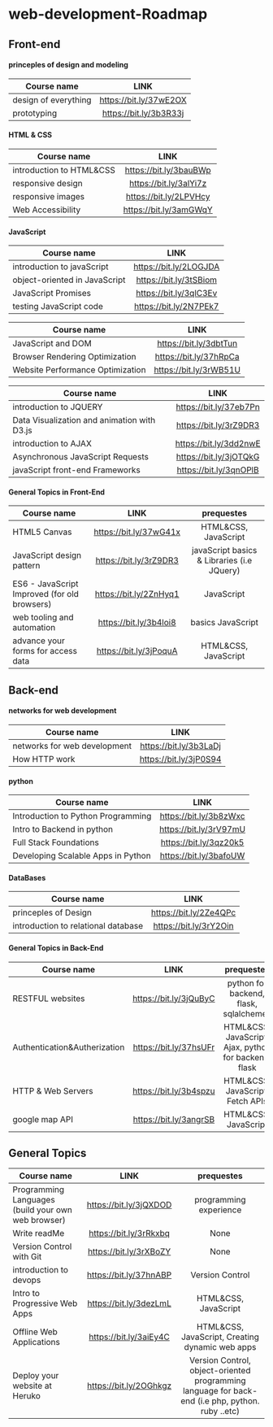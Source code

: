 # web-development-Roadmap

## Front-end 

#### princeples of design and modeling
| Course name | LINK |
|----------|:-------------:|
| design of everything |  https://bit.ly/37wE2OX |
| prototyping |    https://bit.ly/3b3R33j   |

#### HTML & CSS
| Course name | LINK |
|----------|:-------------:|
| introduction to HTML&CSS |  https://bit.ly/3bauBWp |
| responsive design |    https://bit.ly/3alYi7z  |
| responsive images |    https://bit.ly/2LPVHcy |
| Web Accessibility|    https://bit.ly/3amGWqY |

#### JavaScript
| Course name | LINK |
|----------|:-------------:|
| introduction to javaScript | https://bit.ly/2LOGJDA |
| object-oriented in JavaScript | https://bit.ly/3tSBiom  |
| JavaScript Promises|    https://bit.ly/3qlC3Ev |
| testing JavaScript code |    https://bit.ly/2N7PEk7 |

| Course name | LINK |
|----------|:-------------:|
| JavaScript and DOM | https://bit.ly/3dbtTun |
| Browser Rendering Optimization | https://bit.ly/37hRpCa  |
| Website Performance Optimization|    https://bit.ly/3rWB51U |


| Course name | LINK |
|----------|:-------------:|
| introduction to JQUERY |    https://bit.ly/37eb7Pn |
| Data Visualization and animation with D3.js | https://bit.ly/3rZ9DR3  |
| introduction to AJAX|   https://bit.ly/3dd2nwE |
| Asynchronous JavaScript Requests |    https://bit.ly/3jOTQkG |
| javaScript front-end Frameworks |    https://bit.ly/3qnOPlB |

#### General Topics in Front-End
| Course name | LINK | prequestes
|----------|:-------------:|:-------------:|
| HTML5 Canvas |    https://bit.ly/37wG41x | HTML&CSS, JavaScript|
| JavaScript design pattern | https://bit.ly/3rZ9DR3  | javaScript basics & Libraries (i.e JQuery)|
| ES6 - JavaScript Improved (for old browsers)|   https://bit.ly/2ZnHyq1 | JavaScript|
| web tooling and automation |    https://bit.ly/3b4loi8 | basics JavaScript|
| advance your forms for access data |  https://bit.ly/3jPoquA | HTML&CSS, JavaScript|

## Back-end

#### networks for web development
| Course name | LINK |
|----------|:-------------:|
| networks for web development |  https://bit.ly/3b3LaDj |
| How HTTP work |    https://bit.ly/3jP0S94  |

#### python
| Course name | LINK |
|----------|:-------------:|
| Introduction to Python Programming |  https://bit.ly/3b8zWxc |
| Intro to Backend in python |   https://bit.ly/3rV97mU |
| Full Stack Foundations |   https://bit.ly/3qz20k5 |
| Developing Scalable Apps in Python |  https://bit.ly/3bafoUW |

#### DataBases
| Course name | LINK |
|----------|:-------------:|
| princeples of Design |  https://bit.ly/2Ze4QPc |
| introduction to relational database |    https://bit.ly/3rY2Oin |

#### General Topics in Back-End
| Course name | LINK | prequestes|
|----------|:-------------:|:-------------:|
| RESTFUL websites | https://bit.ly/3jQuByC | python for backend, flask, sqlalchemey|
| Authentication&Autherization |    https://bit.ly/37hsUFr | HTML&CSS, JavaScript, Ajax, python for backend, flask|
| HTTP & Web Servers |    https://bit.ly/3b4spzu | HTML&CSS, JavaScript, Fetch APIs|
| google map API |    https://bit.ly/3angrSB | HTML&CSS, JavaScript|



## General Topics
| Course name | LINK | prequestes|
|----------|:-------------:|:-------------:|
| Programming Languages (build your own web browser) |  https://bit.ly/3jQXDOD | programming experience|
| Write readMe |  https://bit.ly/3rRkxbq | None|
| Version Control with Git|    https://bit.ly/3rXBoZY  | None|
| introduction to devops |    https://bit.ly/37hnABP | Version Control|
| Intro to Progressive Web Apps |    https://bit.ly/3dezLmL | HTML&CSS, JavaScript|
| Offline Web Applications |    https://bit.ly/3aiEy4C| HTML&CSS, JavaScript, Creating dynamic web apps|
| Deploy your website at Heruko |    https://bit.ly/2OGhkgz | Version Control, object-oriented programming language for back-end (i.e php, python. ruby ..etc)|
